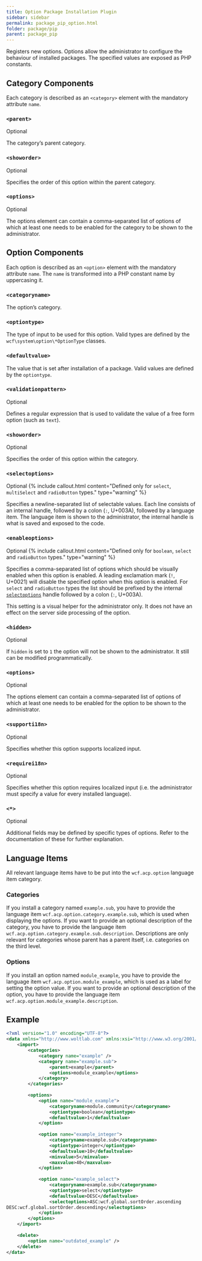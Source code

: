 ```yaml
---
title: Option Package Installation Plugin
sidebar: sidebar
permalink: package_pip_option.html
folder: package/pip
parent: package_pip
---
```


Registers new options.
Options allow the administrator to configure the behaviour of installed packages.
The specified values are exposed as PHP constants.

## Category Components

Each category is described as an `<category>` element with the mandatory attribute `name`.

### `<parent>`

<span class="label label-info">Optional</span>

The category’s parent category.

### `<showorder>`

<span class="label label-info">Optional</span>

Specifies the order of this option within the parent category.

### `<options>`

<span class="label label-info">Optional</span>

The options element can contain a comma-separated list of options of which at least one needs to be enabled for the category to be shown to the administrator.

## Option Components

Each option is described as an `<option>` element with the mandatory attribute `name`.
The `name` is transformed into a PHP constant name by uppercasing it.

### `<categoryname>`

The option’s category.

### `<optiontype>`

The type of input to be used for this option.
Valid types are defined by the `wcf\system\option\*OptionType` classes.

### `<defaultvalue>`

The value that is set after installation of a package.
Valid values are defined by the `optiontype`.

### `<validationpattern>`

<span class="label label-info">Optional</span>

Defines a regular expression that is used to validate the value of a free form option (such as `text`).

### `<showorder>`

<span class="label label-info">Optional</span>

Specifies the order of this option within the category.

### `<selectoptions>`

<span class="label label-info">Optional</span>
{% include callout.html content="Defined only for `select`, `multiSelect` and `radioButton` types." type="warning" %}

Specifies a newline-separated list of selectable values.
Each line consists of an internal handle, followed by a colon (`:`, U+003A), followed by a language item.
The language item is shown to the administrator, the internal handle is what is saved and exposed to the code.

### `<enableoptions>`

<span class="label label-info">Optional</span>
{% include callout.html content="Defined only for `boolean`, `select` and `radioButton` types." type="warning" %}

Specifies a comma-separated list of options which should be visually enabled when this option is enabled.
A leading exclamation mark (`!`, U+0021) will disable the specified option when this option is enabled.
For `select` and `radioButton` types the list should be prefixed by the internal [`selectoptions`](#selectoptions) handle followed by a colon (`:`, U+003A).

This setting is a visual helper for the administrator only.
It does not have an effect on the server side processing of the option.

### `<hidden>`

<span class="label label-info">Optional</span>

If `hidden` is set to `1` the option will not be shown to the administrator.
It still can be modified programmatically.

### `<options>`

<span class="label label-info">Optional</span>

The options element can contain a comma-separated list of options of which at least one needs to be enabled for the option to be shown to the administrator.

### `<supporti18n>`

<span class="label label-info">Optional</span>

Specifies whether this option supports localized input.

### `<requirei18n>`

<span class="label label-info">Optional</span>

Specifies whether this option requires localized input (i.e. the administrator must specify a value for every installed language).

### `<*>`

<span class="label label-info">Optional</span>

Additional fields may be defined by specific types of options.
Refer to the documentation of these for further explanation.

## Language Items

All relevant language items have to be put into the `wcf.acp.option` language item category.

### Categories

If you install a category named `example.sub`, you have to provide the language item `wcf.acp.option.category.example.sub`, which is used when displaying the options.
If you want to provide an optional description of the category, you have to provide the language item `wcf.acp.option.category.example.sub.description`.
Descriptions are only relevant for categories whose parent has a parent itself, i.e. categories on the third level.

### Options

If you install an option named `module_example`, you have to provide the language item `wcf.acp.option.module_example`, which is used as a label for setting the option value.
If you want to provide an optional description of the option, you have to provide the language item `wcf.acp.option.module_example.description`.

## Example

```xml
<?xml version="1.0" encoding="UTF-8"?>
<data xmlns="http://www.woltlab.com" xmlns:xsi="http://www.w3.org/2001/XMLSchema-instance" xsi:schemaLocation="http://www.woltlab.com http://www.woltlab.com/XSD/tornado/option.xsd">
	<import>
		<categories>
			<category name="example" />
			<category name="example.sub">
				<parent>example</parent>
				<options>module_example</options>
			</category>
		</categories>
		
		<options>
			<option name="module_example">
				<categoryname>module.community</categoryname>
				<optiontype>boolean</optiontype>
				<defaultvalue>1</defaultvalue>
			</option>
			
			<option name="example_integer">
				<categoryname>example.sub</categoryname>
				<optiontype>integer</optiontype>
				<defaultvalue>10</defaultvalue>
				<minvalue>5</minvalue>
				<maxvalue>40</maxvalue>
			</option>
			
			<option name="example_select">
				<categoryname>example.sub</categoryname>
				<optiontype>select</optiontype>
				<defaultvalue>DESC</defaultvalue>
				<selectoptions>ASC:wcf.global.sortOrder.ascending
DESC:wcf.global.sortOrder.descending</selectoptions>
			</option>
		</options>
	</import>
	
	<delete>
		<option name="outdated_example" />
	</delete>
</data>
```
